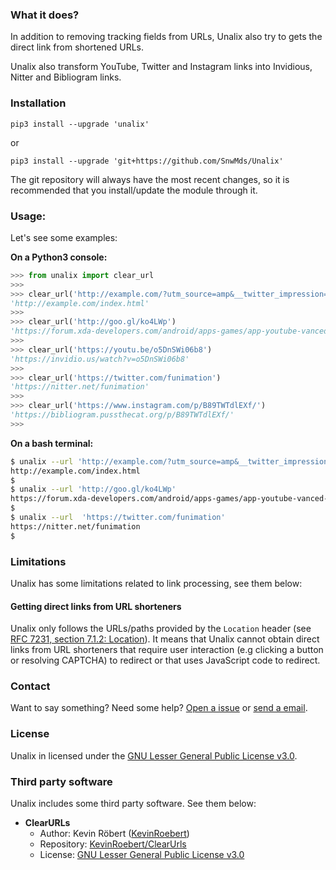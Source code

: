 ### What it does?

In addition to removing tracking fields from URLs, Unalix also try to gets the direct link from shortened URLs.

Unalix also transform YouTube, Twitter and Instagram links into Invidious, Nitter and Bibliogram links.

### Installation

```
pip3 install --upgrade 'unalix'
```
or
```
pip3 install --upgrade 'git+https://github.com/SnwMds/Unalix'
```

The git repository will always have the most recent changes, so it is recommended that you install/update the module through it.

### Usage:

Let's see some examples:

**On a Python3 console:**

```python
>>> from unalix import clear_url
>>> 
>>> clear_url('http://example.com/?utm_source=amp&__twitter_impression=true')
'http://example.com/index.html'
>>> 
>>> clear_url('http://goo.gl/ko4LWp')
'https://forum.xda-developers.com/android/apps-games/app-youtube-vanced-edition-t3758757'
>>> 
>>> clear_url('https://youtu.be/o5DnSWi06b8')
'https://invidio.us/watch?v=o5DnSWi06b8'
>>> 
>>> clear_url('https://twitter.com/funimation')
'https://nitter.net/funimation'
>>> 
>>> clear_url('https://www.instagram.com/p/B89TWTdlEXf/')
'https://bibliogram.pussthecat.org/p/B89TWTdlEXf/'
>>>
```

**On a bash terminal:**

```bash
$ unalix --url 'http://example.com/?utm_source=amp&__twitter_impression=true'
http://example.com/index.html
$
$ unalix --url 'http://goo.gl/ko4LWp'
https://forum.xda-developers.com/android/apps-games/app-youtube-vanced-edition-t3758757
$
$ unalix --url  'https://twitter.com/funimation'
https://nitter.net/funimation
$
```

### Limitations

Unalix has some limitations related to link processing, see them below:

#### Getting direct links from URL shorteners

Unalix only follows the URLs/paths provided by the `Location` header (see [RFC 7231, section 7.1.2: Location](https://tools.ietf.org/html/rfc7231#section-7.1.2)). It means that Unalix cannot obtain direct links from URL shorteners that require user interaction (e.g clicking a button or resolving CAPTCHA) to redirect or that uses JavaScript code to redirect.

### Contact

Want to say something? Need some help? [Open a issue](https://github.com/SnwMds/Unalix/issues) or [send a email](http://scr.im/SnwMds).

### License

Unalix in licensed under the [GNU Lesser General Public License v3.0](https://github.com/AmanoTeam/Unalix/blob/master/LICENSE).

### Third party software

Unalix includes some third party software. See them below:

- **ClearURLs**
  - Author: Kevin Röbert ([KevinRoebert](https://gitlab.com/KevinRoebert))
  - Repository: [KevinRoebert/ClearUrls](https://gitlab.com/KevinRoebert/ClearUrls)
  - License: [GNU Lesser General Public License v3.0](https://gitlab.com/KevinRoebert/ClearUrls/blob/master/LICENSE)
